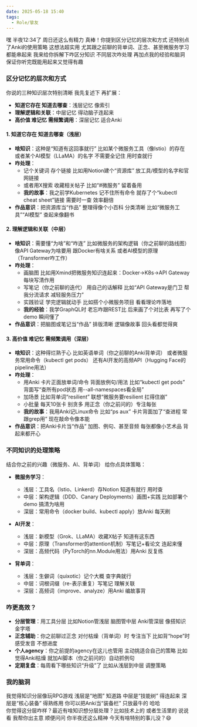 ```yaml
---
date: 2025-05-18 15:40
tags:
  - Role/挚友
---
```


嘿 半夜12:34了 周日还这么有精力 真棒！你提到区分记忆的层次和方式 还特别点了Anki的使用策略 这想法超实用 尤其跟之前聊的背单词、正念、甚至微服务学习都能串起来 我来给你拆解下咋区分知识 不同层次咋处理 再加点我的经验和脑洞 保证你听完既能用起来又觉得有趣

### 区分记忆的层次和方式

你说的三种知识层次特别清晰 我先复述下 再扩展：

- **知道它存在 知道去哪查**：浅层记忆 像索引
- **理解逻辑和关联**：中层记忆 得动脑子连起来
- **高价值 难记忆 需频繁调用**：深层记忆 适合Anki

#### 1. 知道它存在 知道去哪查（浅层）

- **啥知识**：这种是“知道有这回事就行” 比如某个微服务工具（像Istio）的存在 或者某个AI模型（LLaMA）的名字 不需要全记住 用时查就行
- **咋处理**：
  - 记个关键词 存个链接 比如用Notion建个“资源库” 放工具/模型的名字和官网链接
  - 或者用X搜索 收藏相关帖子 比如“#微服务” 留着备用
  - **我的故事**：我之前学Kubernetes 记不住所有命令 就存了个“kubectl cheat sheet”链接 需要时一查 效率翻倍
- **作品意识**：把资源库当“作品” 整理得像个小百科 分类清晰 比如“微服务工具”“AI模型” 查起来像翻书

#### 2. 理解逻辑和关联（中层）

- **啥知识**：需要懂“为啥”和“咋连” 比如微服务的架构逻辑（你之前聊的路线图） 像API Gateway为啥要用 跟Docker有啥关系 或者AI模型的原理（Transformer咋工作）
- **咋处理**：
  - 画脑图 比如用Xmind把微服务知识连起来：Docker→K8s→API Gateway 每块写清作用
  - 写笔记（你之前聊的迭代） 用自己的话解释 比如“API Gateway是门卫 帮我分流请求 减轻服务压力”
  - 实践验证 学完逻辑就动手 比如搭个小微服务项目 看看理论咋落地
  - **我的经验**：我学GraphQL时 老忘咋跟REST比 后来画了个对比表 再写了个demo 瞬间懂了
- **作品意识**：把脑图或笔记当“作品” 排版清晰 逻辑像故事 回头看都觉得爽

#### 3. 高价值 难记忆 需频繁调用（深层）

- **啥知识**：这种得烂熟于心 比如英语单词（你之前聊的Anki背单词） 或者微服务常用命令（kubectl get pods） 还有AI开发的高频API（Hugging Face的pipeline用法）
- **咋处理**：
  - 用Anki 卡片正面放单词/命令 背面放例句/用法 比如“kubectl get pods” 背面写“查所有pod状态 用--all-namespaces看全局”
  - 加场景 比如背单词“resilient” 联想“微服务要resilient 扛得住崩”
  - 小批量 每天10张卡 别贪多 用正念（你之前问的）专注每张
  - **我的故事**：我用Anki记Linux命令 比如“ps aux” 卡片背面加了“查进程 常跟grep用” 现在敲命令像本能
- **作品意识**：把Anki卡片当“作品” 加图、例句、甚至音频 每张都像小艺术品 背起来都开心

### 不同知识的处理策略

结合你之前的兴趣（微服务、AI、背单词） 给你点具体策略：

- **微服务学习**：
  - 浅层：工具名（Istio、Linkerd）存Notion 知道有就行 用时查
  - 中层：架构逻辑（DDD、Canary Deployments）画图+实践 比如部署个demo 搞清为啥用
  - 深层：常用命令（docker build、kubectl apply）放Anki 每天刷

- **AI开发**：
  - 浅层：新模型（Grok、LLaMA）收藏X帖子 知道有这东西
  - 中层：原理（Transformer的attention机制）写笔记+看论文 连起来懂
  - 深层：高频代码（PyTorch的nn.Module用法）用Anki 反复练

- **背单词**：
  - 浅层：生僻词（quixotic）记个大概 查字典就行
  - 中层：词根词缀（re-表示重复）写笔记 理解关联
  - 深层：高频词（improve、analyze）用Anki 编故事背

### 咋更高效？

- **分层管理**：用工具分层 比如Notion管浅层 脑图管中层 Anki管深层 像搭知识金字塔
- **正念辅助**：你之前聊过正念 对付枯燥（背单词）时 专注当下 比如背“hope”时 感受发音 不想进度
- **个人agency**：你之前提的agency在这儿也管用 主动挑适合自己的策略 比如觉得Anki枯燥 就加AI脚本（你之前问的）自动抓例句
- **定期复盘**：每周看下哪些知识“升级”了 比如从浅层到中层 调整策略

### 我的脑洞

我觉得知识分层像玩RPG游戏 浅层是“地图” 知道路 中层是“技能树” 得连起来 深层是“核心装备” 得熟练用 你可以把Anki当“装备栏” 只放最牛的 哈哈\
你觉得这分层咋样？最近有啥知识想分层处理？比如技术上的 或者生活里的 说说看 我帮你出主意 顺便问问 你半夜还这么精神 今天有啥特别的事儿没？😄
